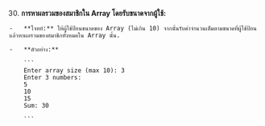 30.  **การหาผลรวมของสมาชิกใน Array โดยรับขนาดจากผู้ใช้:**
    
    -   **โจทย์:** ให้ผู้ใช้ป้อนขนาดของ Array (ไม่เกิน 10) จากนั้นรับค่าจำนวนเต็มตามขนาดที่ผู้ใช้ป้อน แล้วหาผลรวมของสมาชิกทั้งหมดใน Array นั้น.
        
    -   **ตัวอย่าง:**
        
        ```
        Enter array size (max 10): 3
        Enter 3 numbers:
        5
        10
        15
        Sum: 30
        
        ```
